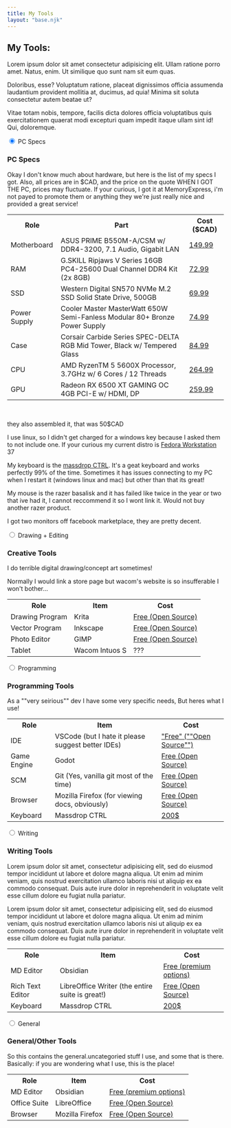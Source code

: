 ```yaml
---
title: My Tools
layout: "base.njk"
--- 
```


<h2>My Tools:</h2>

<p>Lorem ipsum dolor sit amet consectetur adipisicing elit. Ullam ratione porro amet. Natus, enim. Ut similique quo sunt nam sit eum quas.</p>
<p>Doloribus, esse? Voluptatum ratione, placeat dignissimos officia assumenda laudantium provident mollitia at, ducimus, ad quia! Minima sit soluta consectetur autem beatae ut?</p>
<p>Vitae totam nobis, tempore, facilis dicta dolores officia voluptatibus quis exercitationem quaerat modi excepturi quam impedit itaque ullam sint id! Qui, doloremque.</p>

<!-- <input type="radio" id="none" name="mytabs"> -->
<!-- <label for="NULL" class="tab-spacer"></label> -->
<!-- <div class="tab">
</div> -->
<div class="tab-group">
<input type="radio" id="specs" name="mytabs" checked="checked">
<label for="specs">PC Specs</label>
<div class="tab">
<h3>PC Specs</h3>
<p>Okay I don't know much about hardware, but here is the list of my specs I got. Also, all prices are in $CAD, and the price on the quote WHEN I GOT THE PC, prices may fluctuate. If your curious, I got it at MemoryExpress, i'm not payed to promote them or anything they we're just really nice and provided a great service! </p>
<table>
    <tr>
        <th>Role</th>
        <th>Part</th>
        <th>Cost ($CAD)</th>
    </tr>
    <tr>
        <td>Motherboard</td>
        <td>ASUS PRIME B550M-A/CSM w/ DDR4-3200, 7.1 Audio, Gigabit LAN</td>
        <td><a href="https://www.memoryexpress.com/Products/MX00112587" target="_blank" rel="noreferrer noopener">149.99</a></td>
    </tr>
    <tr>
        <td>RAM</td>
        <td>G.SKILL Ripjaws V Series 16GB PC4-25600 Dual Channel DDR4 Kit (2x 8GB)</td>
        <td><a href="https://www.memoryexpress.com/Products/MX59266" target="_blank" rel="noreferrer noopener">72.99</a></td>
    </tr>
    <tr>
        <td>SSD</td>
        <td>Western Digital SN570 NVMe M.2 SSD Solid State Drive, 500GB</td>
        <td><a href="https://www.memoryexpress.com/Products/MX00119355" target="_blank" rel="noreferrer noopener">69.99</a></td>
    </tr>
    <tr>
        <td>Power Supply</td>
        <td>Cooler Master MasterWatt 650W Semi-Fanless Modular 80+ Bronze Power Supply</td>
        <td><a href="https://www.memoryexpress.com/Products/MX70185" target="_blank" rel="noreferrer noopener">74.99</a></td>
    </tr>
    <tr>
        <td>Case</td>
        <td>Corsair Carbide Series SPEC-DELTA RGB Mid Tower, Black w/ Tempered Glass</td>
        <td><a href="https://www.memoryexpress.com/Products/MX76263" target="_blank" rel="noreferrer noopener">84.99</a></td>
    </tr>
    <tr>
        <td>CPU</td>
        <td>AMD RyzenTM 5 5600X Processor, 3.7GHz w/ 6 Cores / 12 Threads</td>
        <td><a href="https://www.memoryexpress.com/Products/MX00114455" target="_blank" rel="noreferrer noopener">264.99</a></td>
    </tr>
    <tr>
        <td>GPU</td>
        <td>Radeon RX 6500 XT GAMING OC 4GB PCI-E w/ HDMI, DP</td>
        <td><a href="https://www.memoryexpress.com/Products/MX00120002" target="_blank" rel="noreferrer noopener">259.99</a></td>
    </tr>
</table> 
<br>
<p>they also assembled it, that was 50$CAD</p>
<p>I use linux, so I didn't get charged for a windows key because I asked them to not include one. If your curious my current distro is <a href="https://getfedora.org/en/workstation/">Fedora Workstation</a> 37</p>

<p>My keyboard is the <a href="https://drop.com/buy/drop-ctrl-mechanical-keyboard?defaultSelectionIds=965751%2C965753">massdrop  CTRL</a>. It's a geat keyboard and works perfectly 99% of the time. Sometimes it has issues connecting to my PC when I restart it (windows linux and mac) but other than that its great!</p>

<p>My mouse is the razer basalisk and it has failed like twice in the year or two that ive had it, I cannot reccommend it so I wont link it. Would not buy another razer product. </p>

<p>I got two monitors off facebook marketplace, they are pretty decent.</p>
</div>

<!-- ------------------ -->
<!-- DRAWING STUFF      -->
<!-- ------------------ -->

<input type="radio" id="art" name="mytabs">
<label for="art">Drawing + Editing</label>
<div class="tab">
<h3>Creative Tools</h3>
<p>I do terrible digital drawing/concept art sometimes!</p>

<table>
    <tr>
        <th>Role</th>
        <th>Item</th>
        <th>Cost</th>
    </tr>
    <tr>
        <td>Drawing Program</td>
        <td>Krita</td>
        <td><a href="https://krita.org/en/" target="_blank" rel="noreferrer noopener">Free (Open Source)</a></td>
    </tr>
    <tr>
        <td>Vector Program</td>
        <td>Inkscape</td>
        <td><a href="https://inkscape.org/" target="_blank" rel="noreferrer noopener">Free (Open Source)</a></td>
    </tr>
    <tr>
        <td>Photo Editor</td>
        <td>GIMP</td>
        <td><a href="https://www.gimp.org/" target="_blank" rel="noreferrer noopener">Free (Open Source)</a></td>
    </tr>
    <tr>
        <td>Tablet</td>
        <td>Wacom Intuos S</td>
        <td>???</td>
    </tr>
    <p>Normally I would link a store page but wacom's website is so insufferable I won't bother... </p>
</table>
</div>

<!-- ------------------ -->
<!-- PROGRAMMING STUFF  -->
<!-- ------------------ -->

<input type="radio" id="programming" name="mytabs">
<label for="programming">Programming</label>
<div class="tab">
<h3>Programming Tools</h3>
<p>As a ""very seirious"" dev I have some very specific needs, But heres what I use! </p>
<table>
    <tr>
        <th>Role</th>
        <th>Item</th>
        <th>Cost</th>
    </tr>
    <tr>
        <td>IDE</td>
        <td>VSCode (but I hate it please suggest better IDEs) </td>
        <td><a href="https://code.visualstudio.com/" target="_blank" rel="noreferrer noopener">"Free" (""Open Source"")</a></td>
    </tr>
    <tr>
        <td>Game Engine</td>
        <td>Godot</td>
        <td><a href="https://godotengine.org/" target="_blank" rel="noreferrer noopener">Free (Open Source)</a></td>
    </tr>
    <tr>
        <td>SCM</td>
        <td>Git (Yes, vanilla git most of the time) </td>
        <td><a href="https://git-scm.com/" target="_blank" rel="noreferrer noopener">Free (Open Source)</a></td>
    </tr>
    <tr>
        <td>Browser</td>
        <td>Mozilla Firefox (for viewing docs, obviously) </td>
        <td><a href="https://www.mozilla.org/en-US/firefox/new/" target="_blank" rel="noreferrer noopener">Free (Open Source)</a></td>
    </tr>
    <tr>
        <td>Keyboard</td>
        <td>Massdrop CTRL </td>
        <td><a href="https://drop.com/buy/drop-ctrl-mechanical-keyboard?defaultSelectionIds=965751%2C965753" target="_blank" rel="noreferrer noopener">200$</a></td>
    </tr>
</table> 
</div>

<!-- ------------------ -->
<!-- WRITING STUFF      -->
<!-- ------------------ -->

<input type="radio" id="writing" name="mytabs">
<label for="writing">Writing</label>
<div class="tab">
<h3>Writing Tools</h3>
<p>Lorem ipsum dolor sit amet, consectetur adipisicing elit, sed do eiusmod tempor incididunt ut labore et dolore magna aliqua. Ut enim ad minim veniam, quis nostrud exercitation ullamco laboris nisi ut aliquip ex ea commodo consequat. Duis aute irure dolor in reprehenderit in voluptate velit esse cillum dolore eu fugiat nulla pariatur.</p>
<p>Lorem ipsum dolor sit amet, consectetur adipisicing elit, sed do eiusmod tempor incididunt ut labore et dolore magna aliqua. Ut enim ad minim veniam, quis nostrud exercitation ullamco laboris nisi ut aliquip ex ea commodo consequat. Duis aute irure dolor in reprehenderit in voluptate velit esse cillum dolore eu fugiat nulla pariatur.</p>
<table>
    <tr>
        <th>Role</th>
        <th>Item</th>
        <th>Cost</th>
    </tr>
    <tr>
        <td>MD Editor</td>
        <td>Obsidian</td>
        <td><a href="https://obsidian.md/" target="_blank" rel="noreferrer noopener">Free (premium options)</a></td>
    </tr>
    <tr>
        <td>Rich Text Editor</td>
        <td>LibreOffice Writer (the entire suite is great!)</td>
        <td><a href="https://www.libreoffice.org/discover/writer/" target="_blank" rel="noreferrer noopener">Free (Open Source)</a></td>
    </tr>
    <tr>
        <td>Keyboard</td>
        <td>Massdrop CTRL </td>
        <td><a href="https://drop.com/buy/drop-ctrl-mechanical-keyboard?defaultSelectionIds=965751%2C965753" target="_blank" rel="noreferrer noopener">200$</a></td>
    </tr>
</table> 
</div>

<!-- ------------------ -->
<!-- GENERAL STUFF      -->
<!-- ------------------ -->

<input type="radio" id="other" name="mytabs">
<label for="other">General</label>
<div class="tab">
<h3>General/Other Tools</h3>
<p>So this contains the general.uncategoried stuff I use, and some that is there. Basically: if you are wondering what I use, this is the place!</p>

<table>
    <tr>
        <th>Role</th>
        <th>Item</th>
        <th>Cost</th>
    </tr>
    <tr>
        <td>MD Editor</td>
        <td>Obsidian</td>
        <td><a href="https://obsidian.md/" target="_blank" rel="noreferrer noopener">Free (premium options)</a></td>
    </tr>
    <tr>
        <td>Office Suite</td>
        <td>LibreOffice</td>
        <td><a href="https://www.libreoffice.org/discover/writer/" target="_blank" rel="noreferrer noopener">Free (Open Source)</a></td>
    </tr>
    <tr>
        <td>Browser</td>
        <td>Mozilla Firefox</td>
        <td><a href="https://www.mozilla.org/en-US/firefox/new/" target="_blank" rel="noreferrer noopener">Free (Open Source)</a></td>
    </tr>
    <!-- <tr>
        <td></td>
        <td>Mozilla </td>
        <td><a href="https://www.mozilla.org/en-US/firefox/new/" target="_blank" rel="noreferrer noopener">Free (Open Source)</a></td>
    </tr> -->
</table> 
</div>
</div>